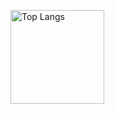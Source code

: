 <p align="left"> 
  <img alt="Top Langs" height="150px" src="https://github-readme-stats.vercel.app/api/top-langs/?username=hikobend&layout=compact&count_private=true&show_icons=true&theme=onedark" />
</p>
